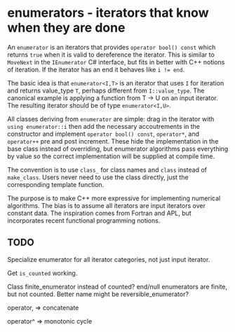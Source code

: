 ﻿# enumerators - iterators that know when they are done

An `enumerator` is an iterators that provides `operator bool() const`
which returns `true` when it is valid to dereference the iterator.
This is similar to `MoveNext` in the `IEnumerator` C# interface,
but fits in better with C++ notions of iteration.
If the iterator has an end it behaves like `i != end`.

The basic idea is that `enumerator<I,T>` is an iterator
that uses `I` for iteration and returns value_type `T`,
perhaps different from `I::value_type`.
The canonical example is applying a function from T → U on an input iterator.
The resulting iterator should be of type `enumerator<I,U>`.

All classes deriving from `enumerator` are  simple: drag in the
iterator with `using enumerator::i` then add
the necessary accoutrements in the constructor and implement
`operator bool() const`, `operator*`, and `operator++` pre and post increment. 
These hide the implementation in the base class instead of overriding, but enumerator
algorithms pass everything by value so the correct implementation
will be supplied at compile time.

The convention is to use `class_` for class names and `class` instead of `make_class`. 
Users never need to use the class directly, just the corresponding template function.

The purpose is to make C++ more expressive for implementing numerical algorithms. The
bias is to assume all iterators are input iterators over constant data. The inspiration
comes from Fortran and APL, but incorporates recent functional programming notions.

## TODO

Specialize enumerator for all iterator categories, not just input iterator.

Get `is_counted` working.

Class finite_enumerator instead of counted? end/null enumerators are finite, but not counted.
Better name might be reversible_enumerator? 

operator, => concatenate

operator^ => monotonic cycle
